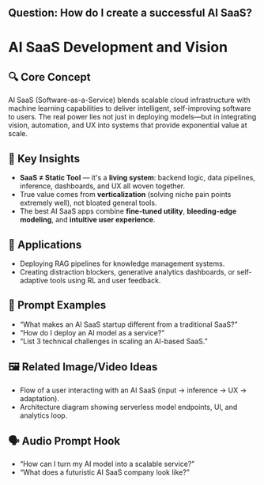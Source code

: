 ## Question: How do I create a successful AI SaaS?


# AI SaaS Development and Vision

## 🔍 Core Concept

AI SaaS (Software-as-a-Service) blends scalable cloud infrastructure with machine learning capabilities to deliver intelligent, self-improving software to users. The real power lies not just in deploying models—but in integrating vision, automation, and UX into systems that provide exponential value at scale.

## 🧠 Key Insights

- **SaaS ≠ Static Tool** — it's a **living system**: backend logic, data pipelines, inference, dashboards, and UX all woven together.
- True value comes from **verticalization** (solving niche pain points extremely well), not bloated general tools.
- The best AI SaaS apps combine **fine-tuned utility**, **bleeding-edge modeling**, and **intuitive user experience**.

## 🚀 Applications

- Deploying RAG pipelines for knowledge management systems.
- Creating distraction blockers, generative analytics dashboards, or self-adaptive tools using RL and user feedback.

## 📌 Prompt Examples

- “What makes an AI SaaS startup different from a traditional SaaS?”
- “How do I deploy an AI model as a service?”
- “List 3 technical challenges in scaling an AI-based SaaS.”

## 🖼️ Related Image/Video Ideas

- Flow of a user interacting with an AI SaaS (input → inference → UX → adaptation).
- Architecture diagram showing serverless model endpoints, UI, and analytics loop.

## 🗣️ Audio Prompt Hook

- “How can I turn my AI model into a scalable service?”
- “What does a futuristic AI SaaS company look like?”
